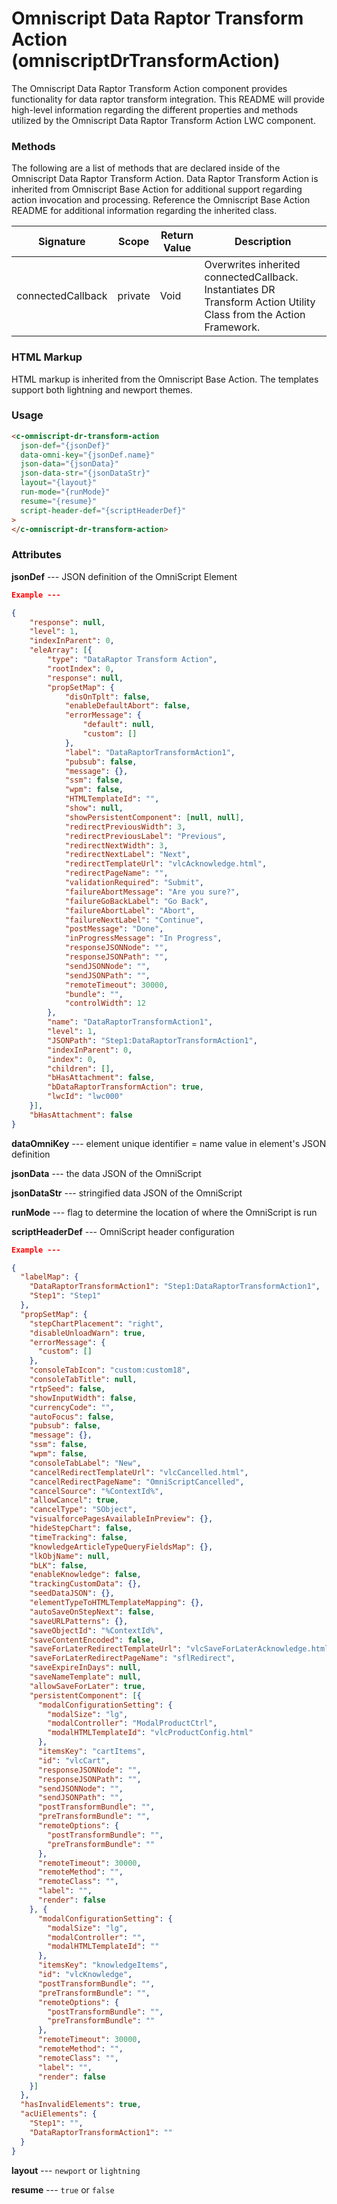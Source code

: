 # Omniscript Data Raptor Transform Action (omniscriptDrTransformAction)

The Omniscript Data Raptor Transform Action component provides functionality for data raptor transform integration. This README will provide high-level information regarding the different properties and methods utilized by the Omniscript Data Raptor Transform Action LWC component.

### Methods

The following are a list of methods that are declared inside of the Omniscript Data Raptor Transform Action. Data Raptor Transform Action is inherited from Omniscript Base Action for additional support regarding action invocation and processing. Reference the Omniscript Base Action README for additional information regarding the inherited class.

| Signature         | Scope   | Return Value | Description                                                                                                       |
| ----------------- | ------- | ------------ | ----------------------------------------------------------------------------------------------------------------- |
| connectedCallback | private | Void         | Overwrites inherited connectedCallback. Instantiates DR Transform Action Utility Class from the Action Framework. |

### HTML Markup

HTML markup is inherited from the Omniscript Base Action. The templates support both lightning and newport themes.

### Usage

```html
<c-omniscript-dr-transform-action
  json-def="{jsonDef}"
  data-omni-key="{jsonDef.name}"
  json-data="{jsonData}"
  json-data-str="{jsonDataStr}"
  layout="{layout}"
  run-mode="{runMode}"
  resume="{resume}"
  script-header-def="{scriptHeaderDef}"
>
</c-omniscript-dr-transform-action>
```

### Attributes

**jsonDef** --- JSON definition of the OmniScript Element

```json
Example ---

{
    "response": null,
    "level": 1,
    "indexInParent": 0,
    "eleArray": [{
        "type": "DataRaptor Transform Action",
        "rootIndex": 0,
        "response": null,
        "propSetMap": {
            "disOnTplt": false,
            "enableDefaultAbort": false,
            "errorMessage": {
                "default": null,
                "custom": []
            },
            "label": "DataRaptorTransformAction1",
            "pubsub": false,
            "message": {},
            "ssm": false,
            "wpm": false,
            "HTMLTemplateId": "",
            "show": null,
            "showPersistentComponent": [null, null],
            "redirectPreviousWidth": 3,
            "redirectPreviousLabel": "Previous",
            "redirectNextWidth": 3,
            "redirectNextLabel": "Next",
            "redirectTemplateUrl": "vlcAcknowledge.html",
            "redirectPageName": "",
            "validationRequired": "Submit",
            "failureAbortMessage": "Are you sure?",
            "failureGoBackLabel": "Go Back",
            "failureAbortLabel": "Abort",
            "failureNextLabel": "Continue",
            "postMessage": "Done",
            "inProgressMessage": "In Progress",
            "responseJSONNode": "",
            "responseJSONPath": "",
            "sendJSONNode": "",
            "sendJSONPath": "",
            "remoteTimeout": 30000,
            "bundle": "",
            "controlWidth": 12
        },
        "name": "DataRaptorTransformAction1",
        "level": 1,
        "JSONPath": "Step1:DataRaptorTransformAction1",
        "indexInParent": 0,
        "index": 0,
        "children": [],
        "bHasAttachment": false,
        "bDataRaptorTransformAction": true,
        "lwcId": "lwc000"
    }],
    "bHasAttachment": false
}
```

**dataOmniKey** --- element unique identifier = name value in element's JSON definition

**jsonData** --- the data JSON of the OmniScript

**jsonDataStr** --- stringified data JSON of the OmniScript

**runMode** --- flag to determine the location of where the OmniScript is run

**scriptHeaderDef** --- OmniScript header configuration

```json
Example ---

{
  "labelMap": {
    "DataRaptorTransformAction1": "Step1:DataRaptorTransformAction1",
    "Step1": "Step1"
  },
  "propSetMap": {
    "stepChartPlacement": "right",
    "disableUnloadWarn": true,
    "errorMessage": {
      "custom": []
    },
    "consoleTabIcon": "custom:custom18",
    "consoleTabTitle": null,
    "rtpSeed": false,
    "showInputWidth": false,
    "currencyCode": "",
    "autoFocus": false,
    "pubsub": false,
    "message": {},
    "ssm": false,
    "wpm": false,
    "consoleTabLabel": "New",
    "cancelRedirectTemplateUrl": "vlcCancelled.html",
    "cancelRedirectPageName": "OmniScriptCancelled",
    "cancelSource": "%ContextId%",
    "allowCancel": true,
    "cancelType": "SObject",
    "visualforcePagesAvailableInPreview": {},
    "hideStepChart": false,
    "timeTracking": false,
    "knowledgeArticleTypeQueryFieldsMap": {},
    "lkObjName": null,
    "bLK": false,
    "enableKnowledge": false,
    "trackingCustomData": {},
    "seedDataJSON": {},
    "elementTypeToHTMLTemplateMapping": {},
    "autoSaveOnStepNext": false,
    "saveURLPatterns": {},
    "saveObjectId": "%ContextId%",
    "saveContentEncoded": false,
    "saveForLaterRedirectTemplateUrl": "vlcSaveForLaterAcknowledge.html",
    "saveForLaterRedirectPageName": "sflRedirect",
    "saveExpireInDays": null,
    "saveNameTemplate": null,
    "allowSaveForLater": true,
    "persistentComponent": [{
      "modalConfigurationSetting": {
        "modalSize": "lg",
        "modalController": "ModalProductCtrl",
        "modalHTMLTemplateId": "vlcProductConfig.html"
      },
      "itemsKey": "cartItems",
      "id": "vlcCart",
      "responseJSONNode": "",
      "responseJSONPath": "",
      "sendJSONNode": "",
      "sendJSONPath": "",
      "postTransformBundle": "",
      "preTransformBundle": "",
      "remoteOptions": {
        "postTransformBundle": "",
        "preTransformBundle": ""
      },
      "remoteTimeout": 30000,
      "remoteMethod": "",
      "remoteClass": "",
      "label": "",
      "render": false
    }, {
      "modalConfigurationSetting": {
        "modalSize": "lg",
        "modalController": "",
        "modalHTMLTemplateId": ""
      },
      "itemsKey": "knowledgeItems",
      "id": "vlcKnowledge",
      "postTransformBundle": "",
      "preTransformBundle": "",
      "remoteOptions": {
        "postTransformBundle": "",
        "preTransformBundle": ""
      },
      "remoteTimeout": 30000,
      "remoteMethod": "",
      "remoteClass": "",
      "label": "",
      "render": false
    }]
  },
  "hasInvalidElements": true,
  "acUiElements": {
    "Step1": "",
    "DataRaptorTransformAction1": ""
  }
}
```

**layout** --- `newport` or `lightning`

**resume** --- `true` or `false`
